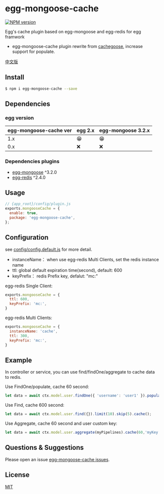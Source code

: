 # egg-mongoose-cache

[![NPM version][npm-image]][npm-url]

[npm-image]: https://img.shields.io/npm/v/egg-mongoose-cache.svg?style=flat-square
[npm-url]: https://npmjs.org/package/egg-mongoose-cache

Egg's cache plugin based on egg-mongoose and egg-redis for egg framwork

* egg-mongoose-cache plugin rewrite from [cachegoose](https://github.com/boblauer/cachegoose), increase support for populate.

[中文版](https://github.com/GeorgeChan/egg-mongoose-cache/blob/master/README.zh_CN.md)
## Install

```bash
$ npm i egg-mongoose-cache --save
```

## Dependencies

### egg version

egg-mongoose-cache ver | egg 2.x | egg-mongoose 3.2.x
--- | --- | ---
1.x | 😁 | 😁
0.x | ❌ | ❌

### Dependencies plugins

- [egg-mongoose](https://github.com/eggjs/egg-mongoose) ^3.2.0
- [egg-redis](https://github.com/eggjs/egg-redis) ^2.4.0


## Usage

```js
// {app_root}/config/plugin.js
exports.mongooseCache = {
  enable: true,
  package: 'egg-mongoose-cache',
};
```

## Configuration

see [config/config.default.js](config/config.default.js) for more detail.

* instanceName： when use egg-redis Multi Clients, set the redis instance name
* ttl: global default expiration time(second), default: 600
* keyPrefix： redis Prefix key, defalut: "mc:"

egg-redis Single Client:
```javascript
exports.mongooseCache = {
  ttl: 600,
  keyPrefix: 'mc:',
}
```

egg-redis Multi Clients:
```javascript
exports.mongooseCache = {
  instanceName: 'cache',
  ttl: 300,
  keyPrefix: 'mc:',
}
```

## Example

In controller or service, you can use find/findOne/aggregate to cache data to redis.

Use FindOne/populate, cache 60 second:
```javascript
let data = await ctx.model.user.findOne({ 'username': 'user1' }).populate('userinfo').cache(60);
````

Use Find, cache 600 second:
```javascript
let data = await ctx.model.user.find({}).limit(10).skip(5).cache();
````

Use Aggregate, cache 60 second and user custom key:
```javascript
let data = await ctx.model.user.aggregate(myPipelines).cache(60,'myKey');
````


## Questions & Suggestions

Please open an issue [egg-mongoose-cache issues](https://github.com/GeorgeChan/egg-mongoose-cache/issues).

## License

[MIT](LICENSE)
